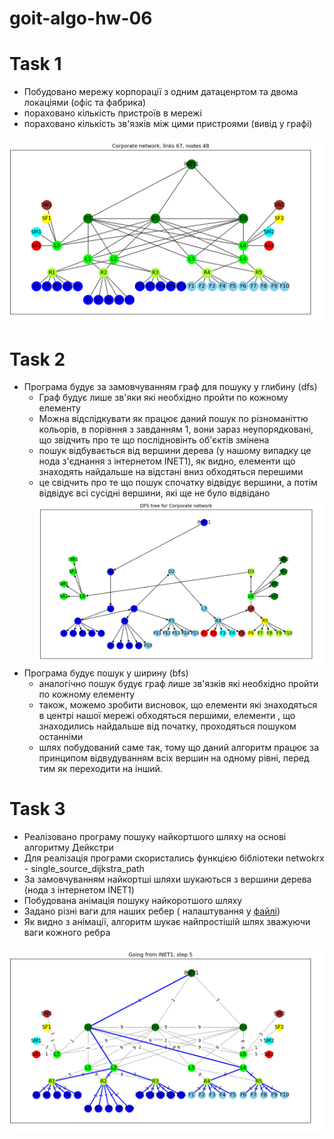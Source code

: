 # goit-algo-hw-06

# Task 1

- Побудовано мережу корпорації з одним датаценртом та двома локаціями (офіс та фабрика)
- пораховано кількість пристроїв в мережі
- пораховано кількість зв'язків між цими пристроями (вивід у графі)

![image](1.png)
# Task 2

- Програма будує за замовчуванням граф для пошуку у глибину (dfs)
    - Граф будує лише зв'яки які необхідно пройти по кожному елементу
    - Можна відслідкувати як працює даний пошук по різноманіттю кольорів, в порівння з завданням 1, вони зараз неупорядковані, що звідчить про те що послідновінть об'єктів змінена 
    - пошук відбувається від вершини дерева (у нашому випадку це нода з'єднання з інтернетом INET1), як видно, елементи що знаходять найдальше на відстані вниз обходяться перешими
    - це свідчить про те що пошук спочатку відвідує вершини, а потім відвідує всі сусідні вершини, які ще не було відвідано
![image](2.png)
- Програма будує пошук у ширину  (bfs)
  - аналогічно пошук будує граф  лише зв'язків які необхідно пройти по кожному елементу
  - також, можемо зробити висновок, що елементи які знаходятьcя в центрі нашої мережі обходяться першими, елементи , що знаходились найдальше від початку, проходяться пошуком останніми
  - шлях побудований саме так, тому що даний алгоритм працює за принципом відвудуванням всіх вершин на одному рівні, перед тим як переходити на інший.

# Task 3

- Реалізовано програму пошуку найкортшого шляху на основі алгоритму Дейкстри
- Для реалізація програми скористались функцією бібліотеки netwokrx  - single_source_dijkstra_path
- За замовчуванням найкортші шляхи шукаються з вершини дерева (нода з інтернетом INET1)
- Побудована анімація пошуку найкоротшого шляху
- Задано різні ваги для наших ребер ( налаштування у [файлі](hw_6_1.py))
- Як видно з анімації, алгоритм шукає найпростішій шлях зважуючи ваги кожного ребра

![image](3.png)